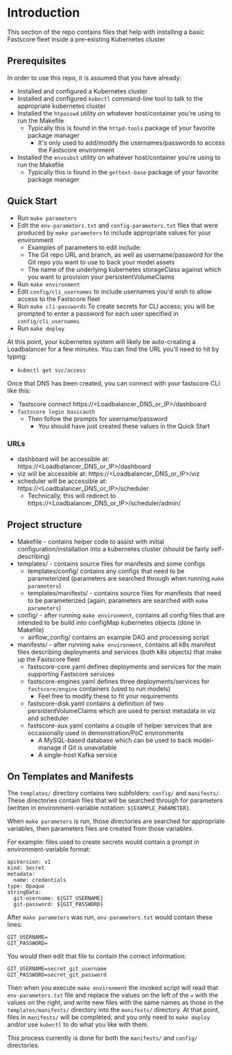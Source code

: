
# Introduction 
This section of the repo contains files that help with installing a basic Fastscore fleet inside a pre-existing Kubernetes cluster

## Prerequisites
In order to use this repo, it is assumed that you have already:
* Installed and configured a Kubernetes cluster
* Installed and configured `kubectl` command-line tool to talk to the appropriate kubernetes cluster
* Installed the `htpasswd` utility on whatever host/container you're using to run the Makefile
  * Typically this is found in the `httpd-tools` package of your favorite package manager
    * It's only used to add/modify the usernames/passwords to access the Fastscore environment
* Installed the `envsubst` utility on whatever host/container you're using to run the Makefile
  * Typically this is found in the `gettext-base` package of your favorite package manager

## Quick Start
* Run `make parameters`
* Edit the `env-parameters.txt` and `config-parameters.txt` files that were produced by `make parameters` to include appropriate values for your environment
  * Examples of parameters to edit include:
  * The Git repo URL and branch, as well as username/password for the Git repo you want to use to back your model assets
  * The name of the underlying kubernetes storageClass against which you want to provision your persistentVolumeClaims
* Run `make environment`
* Edit `config/cli_usernames` to include usernames you'd wish to allow access to the Fastscore fleet
* Run `make cli-passwords` To create secrets for CLI access; you will be prompted to enter a password for each user specified in `config/cli_usernames`
* Run `make deploy`

At this point, your kubernetes system will likely be auto-creating a Loadbalancer for a few minutes. You can find the URL you'll need to hit by typing:
* `kubectl get svc/access`

Once that DNS has been created, you can connect with your fastscore CLI like this:

* `fastscore connect https://<Loadbalancer_DNS_or_IP>/dashboard
* `fastscore login basicauth`
  * Then follow the prompts for username/password
    * You should have just created these values in the Quick Start

### URLs
* dashboard will be accessible at: https://<Loadbalancer_DNS_or_IP>/dashboard
* viz will be accessible at: https://<Loadbalancer_DNS_or_IP>/viz
* scheduler will be accessible at: https://<Loadbalancer_DNS_or_IP>/scheduler
  * Technically, this will redirect to https://<Loadbalancer_DNS_or_IP>/scheduler/admin/

## Project structure
* Makefile - contains helper code to assist with initial configuration/installation into a kubernetes cluster (should be fairly self-describing)
* templates/ - contains source files for manifests and some configs
  * templates/config/ contains any configs that need to be parameterized (parameters are searched through when running `make parameters`)
  * templates/manifests/ - contains source files for manifests that need to be parameterized (again, parameters are searched with `make parameters`)
* config/ - after running `make environment`, contains all config files that are intended to be build into configMap kubernetes objects (done in Makefile)
  * airflow_config/ contains an example DAG and processing script
* manifests/ - after running `make environment`, contains all k8s manifest files describing deployments and services (both k8s objects) that make up the Fastscore fleet
  * fastscore-core.yaml defines deployments and services for the main supporting Fastscore services
  * fastscore-engines.yaml defines three deployments/services for `fastscore/engine` containers (used to run models)
    * Feel free to modify these to fit your requirements
  * fastscore-disk.yaml contains a definition of two persistentVolumeClaims which are used to persist metadata in viz and scheduler
  * fastscore-aux.yaml contains a couple of helper services that are occasionally used in demonstration/PoC environments
    * A MySQL-based database which can be used to back model-manage if Git is unavailable
    * A single-host Kafka service

## On Templates and Manifests

The `templates/` directory contains two subfolders: `config/` and `manifests/`. These directories contain files that will be searched through for parameters (written in environment-variable notation: `${EXAMPLE_PARAMETER}`.

When `make parameters` is run, those directories are searched for appropriate variables, then parameters files are created from those variables.

For example: files used to create secrets would contain a prompt in environment-variable format:
```
apiVersion: v1
kind: Secret
metadata:
  name: credentials
type: Opaque
stringData:
  git-username: ${GIT_USERNAME}
  git-password: ${GIT_PASSWORD}
```

After `make parameters` was run, `env-parameters.txt` would contain these lines:

```
GIT_USERNAME=
GIT_PASSWORD=
```

You would then edit that file to contain the correct information:
```
GIT_USERNAME=secret_git_username
GIT_PASSWORD=secret_git_password
```
Then when you execute `make environment` the invoked script will read that `env-parameters.txt` file and replace the values on the left of the `=` with the values on the right, and write new files with the same names as those in the `templates/manifests/` directory into the `manifests/` directory. At that point, files in `manifests/` will be completed, and you only need to `make deploy` and/or use `kubectl` to do what you like with them.

This process currently is done for both the `manifests/` and `config/` directories.
